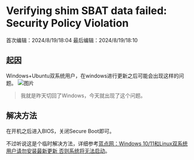 # Verifying shim SBAT data failed: Security Policy Violation
首次编辑：2024/8/19/18:04
最后编辑：2024/8/19/18:10

## 起因
Windows+Ubuntu双系统用户，在windows进行更新之后可能会出现这样的问题。
![图片](https://img.lancdn.com/landian/2024/08/105433.png)

> 我就是昨天切回了Windows，今天就出现了这个问题。

## 解决方法
在开机之后进入BIOS，关闭Secure Boot即可。

不过听说这是个临时解决方法，详细参考[蓝点网：Windows 10/11和Linux双系统用户请勿安装最新更新 否则系统将无法启动](https://www.landiannews.com/archives/105433.html)。
